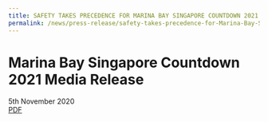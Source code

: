 ```yaml
---
title: SAFETY TAKES PRECEDENCE FOR MARINA BAY SINGAPORE COUNTDOWN 2021
permalink: /news/press-release/safety-takes-precedence-for-Marina-Bay-Singapore-Countdown-2021/
---
```


# **Marina Bay Singapore Countdown 2021 Media Release**
5th November 2020
<br>
[PDF][pdf]

[pdf]: /news/files/mediarelease.pdf/
